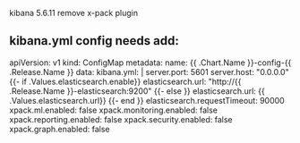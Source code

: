 kibana 5.6.11 remove x-pack plugin

kibana.yml config needs add:
---
apiVersion: v1
kind: ConfigMap
metadata:
  name: {{ .Chart.Name }}-config-{{ .Release.Name }}
data:
  kibana.yml: |
    server.port: 5601
    server.host: "0.0.0.0"
    {{- if .Values.elasticsearch.enable}}
    elasticsearch.url: "http://{{ .Release.Name }}-elasticsearch:9200"
    {{- else }}
    elasticsearch.url: {{ .Values.elasticsearch.url}}
    {{- end }}
    elasticsearch.requestTimeout: 90000
    xpack.ml.enabled: false
    xpack.monitoring.enabled: false
    xpack.reporting.enabled: false
    xpack.security.enabled: false
    xpack.graph.enabled: false
